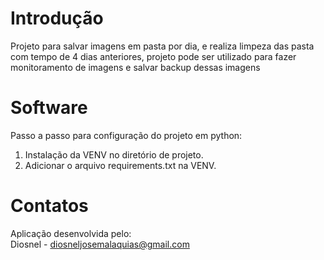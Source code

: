 # Introdução 
Projeto para salvar imagens em pasta por dia, e realiza limpeza das pasta com tempo de 4 dias anteriores, projeto pode ser utilizado para fazer monitoramento de imagens e salvar backup dessas imagens


# Software
Passo a passo para configuração do projeto em python:
1. Instalação da VENV no diretório de projeto.
2. Adicionar o arquivo requirements.txt na VENV.


# Contatos
Aplicação desenvolvida pelo:  
Diosnel - diosneljosemalaquias@gmail.com
